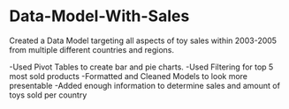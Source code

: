 # Data-Model-With-Sales
Created a Data Model targeting all aspects of toy sales within 2003-2005 from multiple different countries and regions.


-Used Pivot Tables to create bar and pie charts.
-Used Filtering for top 5 most sold products
-Formatted and Cleaned Models to look more presentable
-Added enough information to determine sales and amount of toys sold per country
